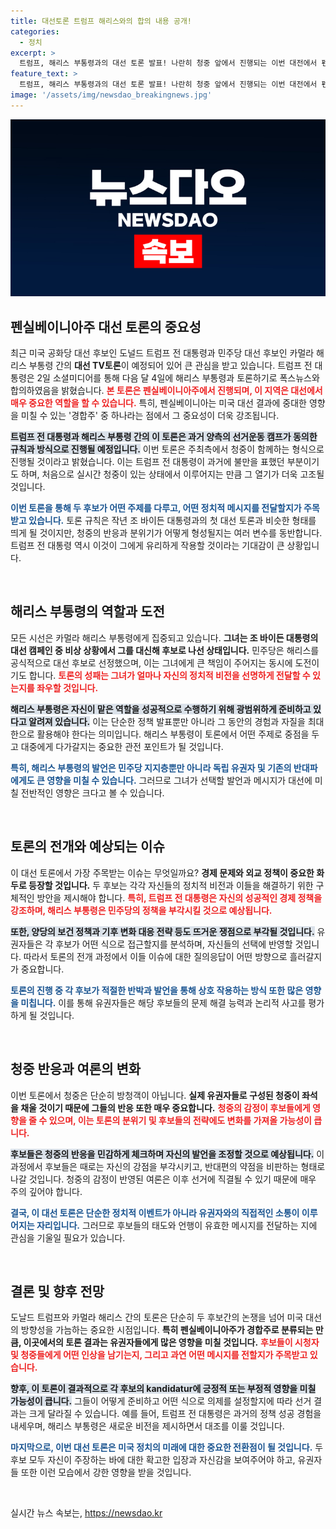 ```yaml
---
title: 대선토론 트럼프 해리스와의 합의 내용 공개!
categories:
  - 정치
excerpt: >
  트럼프, 해리스 부통령과의 대선 토론 발표! 나란히 청중 앞에서 진행되는 이번 대전에서 펜실베이니아가 경합주로서 결정적 역할을 할 예정이다. 과연 두 후보의 열띤 대결이 어떤 파장을 일으킬까?
feature_text: >
  트럼프, 해리스 부통령과의 대선 토론 발표! 나란히 청중 앞에서 진행되는 이번 대전에서 펜실베이니아가 경합주로서 결정적 역할을 할 예정이다. 과연 두 후보의 열띤 대결이 어떤 파장을 일으킬까?
image: '/assets/img/newsdao_breakingnews.jpg'
---
```


<p><img src="/assets/img/newsdao_breakingnews.jpg" alt="flaretime 속보" /></p>

<h2 data-ke-size="size26">펜실베이니아주 대선 토론의 중요성</h2>

<p data-ke-size="size16">최근 미국 공화당 대선 후보인 도널드 트럼프 전 대통령과 민주당 대선 후보인 카멀라 해리스 부통령 간의 <b>대선 TV토론</b>이 예정되어 있어 큰 관심을 받고 있습니다. 트럼프 전 대통령은 2일 소셜미디어를 통해 다음 달 4일에 해리스 부통령과 토론하기로 폭스뉴스와 합의하였음을 밝혔습니다. <b><span style="color: #ee2323;">본 토론은 펜실베이니아주에서 진행되며, 이 지역은 대선에서 매우 중요한 역할을 할 수 있습니다.</span></b> 특히, 펜실베이니아는 미국 대선 결과에 중대한 영향을 미칠 수 있는 '경합주' 중 하나라는 점에서 그 중요성이 더욱 강조됩니다.</p>

<p data-ke-size="size16"><b><span style="background-color: #21538527;">트럼프 전 대통령과 해리스 부통령 간의 이 토론은 과거 양측의 선거운동 캠프가 동의한 규칙과 방식으로 진행될 예정입니다.</span></b> 이번 토론은 주최측에서 청중이 함께하는 형식으로 진행될 것이라고 밝혔습니다. 이는 트럼프 전 대통령이 과거에 불만을 표했던 부분이기도 하며, 처음으로 실시간 청중이 있는 상태에서 이루어지는 만큼 그 열기가 더욱 고조될 것입니다. </p>

<p data-ke-size="size16"><b><span style="color: #1a5490;">이번 토론을 통해 두 후보가 어떤 주제를 다루고, 어떤 정치적 메시지를 전달할지가 주목받고 있습니다.</span></b> 토론 규칙은 작년 조 바이든 대통령과의 첫 대선 토론과 비슷한 형태를 띄게 될 것이지만, 청중의 반응과 분위기가 어떻게 형성될지는 여러 변수를 동반합니다. 트럼프 전 대통령 역시 이것이 그에게 유리하게 작용할 것이라는 기대감이 큰 상황입니다.</p>

<p data-ke-size="size16">&nbsp;</p>

<h2 data-ke-size="size26">해리스 부통령의 역할과 도전</h2>

<p data-ke-size="size16">모든 시선은 카멀라 해리스 부통령에게 집중되고 있습니다. <b>그녀는 조 바이든 대통령의 대선 캠페인 중 비상 상황에서 그를 대신해 후보로 나선 상태입니다.</b> 민주당은 해리스를 공식적으로 대선 후보로 선정했으며, 이는 그녀에게 큰 책임이 주어지는 동시에 도전이기도 합니다. <b><span style="color: #ee2323;">토론의 성패는 그녀가 얼마나 자신의 정치적 비전을 선명하게 전달할 수 있는지를 좌우할 것입니다.</span></b> </p>

<p data-ke-size="size16"><b><span style="background-color: #21538527;">해리스 부통령은 자신이 맡은 역할을 성공적으로 수행하기 위해 광범위하게 준비하고 있다고 알려져 있습니다.</span></b> 이는 단순한 정책 발표뿐만 아니라 그 동안의 경험과 자질을 최대한으로 활용해야 한다는 의미입니다. 해리스 부통령이 토론에서 어떤 주제로 중점을 두고 대중에게 다가갈지는 중요한 관전 포인트가 될 것입니다.</p>

<p data-ke-size="size16"><b><span style="color: #1a5490;">특히, 해리스 부통령의 발언은 민주당 지지층뿐만 아니라 독립 유권자 및 기존의 반대파에게도 큰 영향을 미칠 수 있습니다.</span></b> 그러므로 그녀가 선택할 발언과 메시지가 대선에 미칠 전반적인 영향은 크다고 볼 수 있습니다.</p>

<p data-ke-size="size16">&nbsp;</p>

<h2 data-ke-size="size26">토론의 전개와 예상되는 이슈</h2>

<p data-ke-size="size16">이 대선 토론에서 가장 주목받는 이슈는 무엇일까요? <b>경제 문제와 외교 정책이 중요한 화두로 등장할 것입니다.</b> 두 후보는 각각 자신들의 정치적 비전과 이들을 해결하기 위한 구체적인 방안을 제시해야 합니다. <b><span style="color: #ee2323;">특히, 트럼프 전 대통령은 자신의 성공적인 경제 정책을 강조하며, 해리스 부통령은 민주당의 정책을 부각시킬 것으로 예상됩니다.</span></b> </p>

<p data-ke-size="size16"><b><span style="background-color: #21538527;">또한, 양당의 보건 정책과 기후 변화 대응 전략 등도 뜨거운 쟁점으로 부각될 것입니다.</span></b> 유권자들은 각 후보가 어떤 식으로 접근할지를 분석하며, 자신들의 선택에 반영할 것입니다. 따라서 토론의 전개 과정에서 이들 이슈에 대한 질의응답이 어떤 방향으로 흘러갈지가 중요합니다.</p>

<p data-ke-size="size16"><b><span style="color: #1a5490;">토론의 진행 중 각 후보가 적절한 반박과 발언을 통해 상호 작용하는 방식 또한 많은 영향을 미칩니다.</span></b> 이를 통해 유권자들은 해당 후보들의 문제 해결 능력과 논리적 사고를 평가하게 될 것입니다.</p>

<p data-ke-size="size16">&nbsp;</p>

<h2 data-ke-size="size26">청중 반응과 여론의 변화</h2>

<p data-ke-size="size16">이번 토론에서 청중은 단순히 방청객이 아닙니다. <b>실제 유권자들로 구성된 청중이 좌석을 채울 것이기 때문에 그들의 반응 또한 매우 중요합니다.</b> <b><span style="color: #ee2323;">청중의 감정이 후보들에게 영향을 줄 수 있으며, 이는 토론의 분위기 및 후보들의 전략에도 변화를 가져올 가능성이 큽니다.</span></b> </p>

<p data-ke-size="size16"><b><span style="background-color: #21538527;">후보들은 청중의 반응을 민감하게 체크하며 자신의 발언을 조정할 것으로 예상됩니다.</span></b> 이 과정에서 후보들은 때로는 자신의 강점을 부각시키고, 반대편의 약점을 비판하는 형태로 나갈 것입니다. 청중의 감정이 반영된 여론은 이후 선거에 직결될 수 있기 때문에 매우 주의 깊어야 합니다.</p>

<p data-ke-size="size16"><b><span style="color: #1a5490;">결국, 이 대선 토론은 단순한 정치적 이벤트가 아니라 유권자와의 직접적인 소통이 이루어지는 자리입니다.</span></b> 그러므로 후보들의 태도와 언행이 유효한 메시지를 전달하는 지에 관심을 기울일 필요가 있습니다.</p>

<p data-ke-size="size16">&nbsp;</p>

<h2 data-ke-size="size26">결론 및 향후 전망</h2>

<p data-ke-size="size16">도날드 트럼프와 카멀라 해리스 간의 토론은 단순히 두 후보간의 논쟁을 넘어 미국 대선의 방향성을 가늠하는 중요한 시점입니다. <b>특히 펜실베이니아주가 경합주로 분류되는 만큼, 이곳에서의 토론 결과는 유권자들에게 많은 영향을 미칠 것입니다.</b> <b><span style="color: #ee2323;">후보들이 시청자 및 청중들에게 어떤 인상을 남기는지, 그리고 과연 어떤 메시지를 전할지가 주목받고 있습니다.</span></b></p>

<p data-ke-size="size16"><b><span style="background-color: #21538527;">향후, 이 토론이 결과적으로 각 후보의 kandidatur에 긍정적 또는 부정적 영향을 미칠 가능성이 큽니다.</span></b> 그들이 어떻게 준비하고 어떤 식으로 의제를 설정할지에 따라 선거 결과는 크게 달라질 수 있습니다. 예를 들어, 트럼프 전 대통령은 과거의 정책 성공 경험을 내세우며, 해리스 부통령은 새로운 비전을 제시하면서 대조를 이룰 것입니다.</p>

<p data-ke-size="size16"><b><span style="color: #1a5490;">마지막으로, 이번 대선 토론은 미국 정치의 미래에 대한 중요한 전환점이 될 것입니다.</span></b> 두 후보 모두 자신이 주장하는 바에 대한 확고한 입장과 자신감을 보여주어야 하고, 유권자들 또한 이런 모습에서 강한 영향을 받을 것입니다.</p>

<p data-ke-size="size16">&nbsp;</p>
실시간 뉴스 속보는, <a href="https://newsdao.kr" rel="dofollow">https://newsdao.kr</a>


